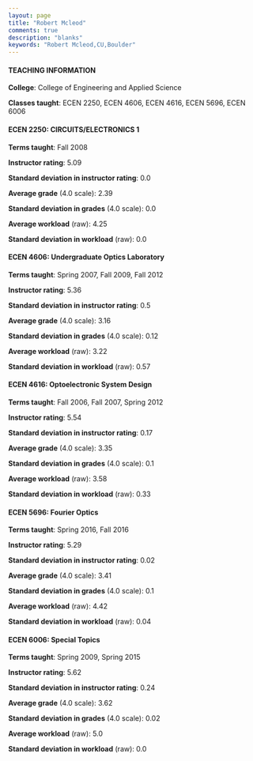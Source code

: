 ```yaml
---
layout: page
title: "Robert Mcleod" 
comments: true
description: "blanks"
keywords: "Robert Mcleod,CU,Boulder"
---
```

<head>
<script src="https://ajax.googleapis.com/ajax/libs/jquery/2.1.3/jquery.min.js"></script>
<script src="https://dl.dropboxusercontent.com/s/pc42nxpaw1ea4o9/highcharts.js?dl=0"></script>
<!-- <script src="../assets/js/highcharts.js"></script> -->
<style type="text/css">@font-face {
	font-family: "Bebas Neue";
	src: url(https://www.filehosting.org/file/details/544349/BebasNeue Regular.otf) format("opentype");
	}
	h1.Bebas { 
		font-family: "Bebas Neue", Verdana, Tahoma;
	}
</style>
</head>
	   
#### TEACHING INFORMATION

**College**: College of Engineering and Applied Science

**Classes taught**: ECEN 2250, ECEN 4606, ECEN 4616, ECEN 5696, ECEN 6006

#### ECEN 2250: CIRCUITS/ELECTRONICS 1

**Terms taught**: Fall 2008

**Instructor rating**: 5.09

**Standard deviation in instructor rating**: 0.0

**Average grade** (4.0 scale): 2.39

**Standard deviation in grades** (4.0 scale): 0.0

**Average workload** (raw): 4.25

**Standard deviation in workload** (raw): 0.0

#### ECEN 4606: Undergraduate Optics Laboratory

**Terms taught**: Spring 2007, Fall 2009, Fall 2012

**Instructor rating**: 5.36

**Standard deviation in instructor rating**: 0.5

**Average grade** (4.0 scale): 3.16

**Standard deviation in grades** (4.0 scale): 0.12

**Average workload** (raw): 3.22

**Standard deviation in workload** (raw): 0.57

#### ECEN 4616: Optoelectronic System Design

**Terms taught**: Fall 2006, Fall 2007, Spring 2012

**Instructor rating**: 5.54

**Standard deviation in instructor rating**: 0.17

**Average grade** (4.0 scale): 3.35

**Standard deviation in grades** (4.0 scale): 0.1

**Average workload** (raw): 3.58

**Standard deviation in workload** (raw): 0.33

#### ECEN 5696: Fourier Optics

**Terms taught**: Spring 2016, Fall 2016

**Instructor rating**: 5.29

**Standard deviation in instructor rating**: 0.02

**Average grade** (4.0 scale): 3.41

**Standard deviation in grades** (4.0 scale): 0.1

**Average workload** (raw): 4.42

**Standard deviation in workload** (raw): 0.04

#### ECEN 6006: Special Topics

**Terms taught**: Spring 2009, Spring 2015

**Instructor rating**: 5.62

**Standard deviation in instructor rating**: 0.24

**Average grade** (4.0 scale): 3.62

**Standard deviation in grades** (4.0 scale): 0.02

**Average workload** (raw): 5.0

**Standard deviation in workload** (raw): 0.0

